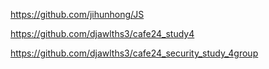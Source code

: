 https://github.com/jihunhong/JS

https://github.com/djawlths3/cafe24_study4

https://github.com/djawlths3/cafe24_security_study_4group